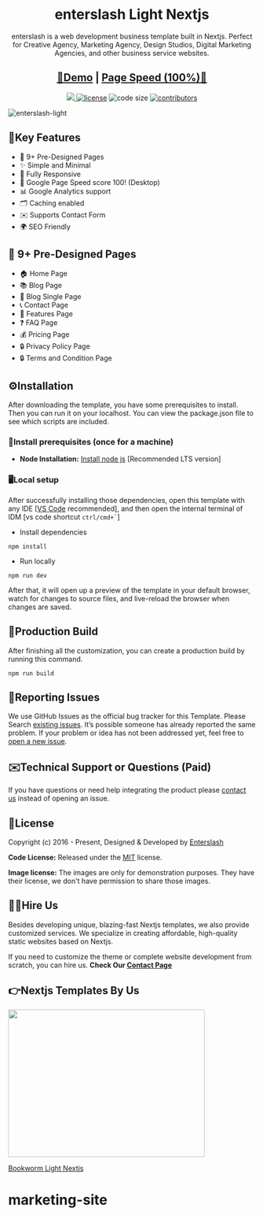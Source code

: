<h1 align=center>enterslash Light Nextjs</h1> 
<p align=center>enterslash is a web development business template built in Nextjs. Perfect for Creative Agency, Marketing Agency, Design Studios, Digital Marketing Agencies, and other business service websites.</p>
<h2 align="center"> <a target="_blank" href="https://enterslash-light-nextjs.vercel.app/" rel="nofollow">👀Demo</a> | <a  target="_blank" href="https://pagespeed.web.dev/report?url=https%3A%2F%2Fenterslash-light-nextjs.vercel.app%2F&form_factor=desktop">Page Speed (100%)🚀</a>
</h2>



<p align=center>
  <a href="https://github.com/vercel/next.js/releases/tag/v13.0.6" alt="Contributors">
    <img src="https://img.shields.io/static/v1?label=NEXTJS&message=13.0&color=000&logo=nextjs" />
  </a>

  <a href="https://github.com/enterslash/enterslash-light-nextjs/blob/main/LICENSE">
    <img src="https://img.shields.io/github/license/enterslash/enterslash-light-nextjs" alt="license"></a>

  <img src="https://img.shields.io/github/languages/code-size/enterslash/enterslash-light-nextjs" alt="code size">

  <a href="https://github.com/enterslash/enterslash-light-nextjs/graphs/contributors">
    <img src="https://img.shields.io/github/contributors/enterslash/enterslash-light-nextjs" alt="contributors"></a>
</p>

![enterslash-light](https://demo.gethugothemes.com/thumbnails/enterslash-light.png)

## 🔑Key Features

- 📄 9+ Pre-Designed Pages
- ✨ Simple and Minimal
- 📱 Fully Responsive
- 🚀 Google Page Speed score 100! (Desktop)
- 📊 Google Analytics support
- 🗂️ Caching enabled
- ✉️ Supports Contact Form
- 🌍 SEO Friendly

## 📄 9+ Pre-Designed Pages

- 🏠 Home Page
- 📚 Blog Page
- 📝 Blog Single Page
- 📞 Contact Page
- 📄 Features Page
- ❓ FAQ Page
- 💰 Pricing Page
- 🔒 Privacy Policy Page
- 🔒 Terms and Condition Page

<!-- installation -->
## ⚙️Installation

After downloading the template, you have some prerequisites to install. Then you can run it on your localhost. You can view the package.json file to see which scripts are included.

### 🔧Install prerequisites (once for a machine)

* **Node Installation:** [Install node js](https://nodejs.org/en/download/) [Recommended LTS version]

### 🖥️Local setup

After successfully installing those dependencies, open this template with any IDE [[VS Code](https://code.visualstudio.com/) recommended], and then open the internal terminal of IDM [vs code shortcut <code>ctrl/cmd+\`</code>]

* Install dependencies

```
npm install
```

* Run locally

```
npm run dev
```

After that, it will open up a preview of the template in your default browser, watch for changes to source files, and live-reload the browser when changes are saved.

## 🔨Production Build

After finishing all the customization, you can create a production build by running this command.

```
npm run build
```

<!-- reporting issue -->
## 🐞Reporting Issues

We use GitHub Issues as the official bug tracker for this Template. Please Search [existing issues](https://github.com/enterslash/enterslash-light-nextjs/issues). It’s possible someone has already reported the same problem.
If your problem or idea has not been addressed yet, feel free to [open a new issue](https://github.com/enterslash/enterslash-light-nextjs/issues).

<!-- support -->
## ✉️Technical Support or Questions (Paid)

If you have questions or need help integrating the product please [contact us](https://enterslash.com/contact) instead of opening an issue.

<!-- licence -->
## 📄License

Copyright (c) 2016 - Present, Designed & Developed by [Enterslash](https://enterslash.com)

**Code License:** Released under the [MIT](https://github.com/enterslash/enterslash-light-nextjs/blob/main/LICENSE) license.

**Image license:** The images are only for demonstration purposes. They have their license, we don't have permission to share those images.

## 👨‍💻Hire Us

Besides developing unique, blazing-fast Nextjs templates, we also provide customized services. We specialize in creating affordable, high-quality static websites based on Nextjs.

If you need to customize the theme or complete website development from scratch, you can hire us. **Check Our
[Contact Page](https://enterslash.com/contact)**

## 👉Nextjs Templates By Us

<a href="https://enterslash.com/products/bookworm-light-nextjs">
<img src="https://demo.gethugothemes.com/thumbnails/bookworm.png" height="300" width="400"/>
<p>Bookworm Light Nextjs</p>
</a>

# marketing-site

